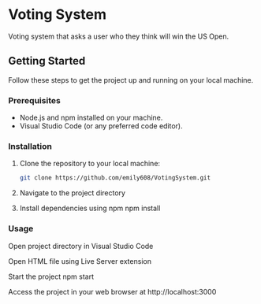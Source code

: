 # Voting System

Voting system that asks a user who they think will win the US Open.

## Getting Started

Follow these steps to get the project up and running on your local machine.

### Prerequisites

- Node.js and npm installed on your machine.
- Visual Studio Code (or any preferred code editor).

### Installation

1. Clone the repository to your local machine:
   ```sh
   git clone https://github.com/emily608/VotingSystem.git

2. Navigate to the project directory

3. Install dependencies using npm
   npm install

### Usage
Open project directory in Visual Studio Code

Open HTML file using Live Server extension

Start the project
npm start

Access the project in your web browser at http://localhost:3000
